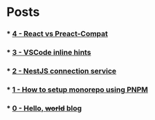# Posts

### \* [4 - React vs Preact-Compat](posts/4-react-vs-preact-compat)

### \* [3 - VSCode inline hints](posts/3-vscode-inline-hints)

### \* [2 - NestJS connection service](posts/2-nestjs-connection-service)

### \* [1 - How to setup monorepo using PNPM](posts/1-pnpm-monorepo)

### \* [0 - Hello, ~~world~~ blog](posts/0-hello-blog)
